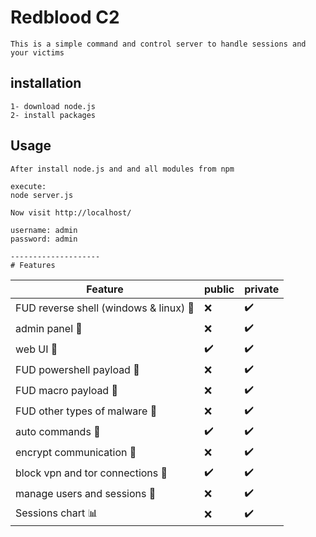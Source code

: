 # Redblood C2 
```
This is a simple command and control server to handle sessions and your victims

```

## installation
```
1- download node.js 
2- install packages

```

## Usage
```
After install node.js and and all modules from npm 

execute:
node server.js 

Now visit http://localhost/

username: admin
password: admin

--------------------
# Features
```
|Feature |public|private|
|-----|--------|--------|
|FUD reverse shell (windows & linux) 🐞|❌       |✔️|
|admin panel 🛑|❌      |✔️|
|web UI  📱|✔️      |✔️|
|FUD powershell payload 🐞|❌      |✔️|
|FUD macro payload 🐞|❌      |✔️|
|FUD other types of malware 🐞|❌      |✔️|
|auto commands  🤖|✔️      |✔️|
|encrypt communication 🔐|❌      |✔️|
|block vpn and tor connections 🧅 |✔️      |✔️|
|manage users and sessions 📃|❌      |✔️|
|Sessions chart 📊 |❌      |✔️|
